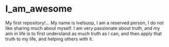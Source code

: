 # I_am_awesome
My first repository!...
My name is Ivelsuop, I am a reserved person, I do not like sharing much about myself. I am very passionate about truth, and my aim in life is to first understand as much truth as I can, and then apply that truth to my life, and helping others with it. 
